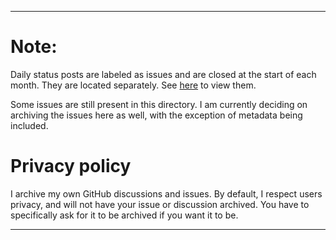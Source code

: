 
***

# Note:

Daily status posts are labeled as issues and are closed at the start of each month. They are located separately. See [here](/DailyStatus/) to view them.

Some issues are still present in this directory. I am currently deciding on archiving the issues here as well, with the exception of metadata being included.

# Privacy policy

I archive my own GitHub discussions and issues. By default, I respect users privacy, and will not have your issue or discussion archived. You have to specifically ask for it to be archived if you want it to be.

***
